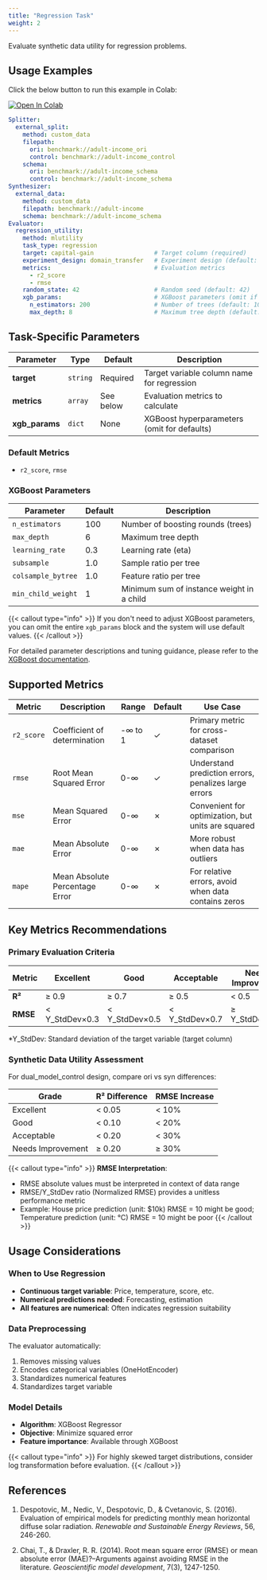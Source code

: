 ```yaml
---
title: "Regression Task"
weight: 2
---
```


Evaluate synthetic data utility for regression problems.

## Usage Examples

Click the below button to run this example in Colab:

[![Open In Colab](https://colab.research.google.com/assets/colab-badge.svg)](https://colab.research.google.com/github/nics-tw/petsard/blob/main/demo/petsard-yaml/evaluator-yaml/utility-regression.ipynb)

```yaml
Splitter:
  external_split:
    method: custom_data
    filepath:
      ori: benchmark://adult-income_ori
      control: benchmark://adult-income_control
    schema:
      ori: benchmark://adult-income_schema
      control: benchmark://adult-income_schema
Synthesizer:
  external_data:
    method: custom_data
    filepath: benchmark://adult-income
    schema: benchmark://adult-income_schema
Evaluator:
  regression_utility:
    method: mlutility
    task_type: regression
    target: capital-gain                 # Target column (required)
    experiment_design: domain_transfer   # Experiment design (default: domain_transfer)
    metrics:                             # Evaluation metrics
      - r2_score
      - rmse
    random_state: 42                     # Random seed (default: 42)
    xgb_params:                          # XGBoost parameters (omit if not needed)
      n_estimators: 200                  # Number of trees (default: 100)
      max_depth: 8                       # Maximum tree depth (default: 6)
```

## Task-Specific Parameters

| Parameter | Type | Default | Description |
|-----------|------|---------|-------------|
| **target** | `string` | Required | Target variable column name for regression |
| **metrics** | `array` | See below | Evaluation metrics to calculate |
| **xgb_params** | `dict` | None | XGBoost hyperparameters (omit for defaults) |

### Default Metrics
- `r2_score`, `rmse`

### XGBoost Parameters

| Parameter | Default | Description |
|-----------|---------|-------------|
| `n_estimators` | 100 | Number of boosting rounds (trees) |
| `max_depth` | 6 | Maximum tree depth |
| `learning_rate` | 0.3 | Learning rate (eta) |
| `subsample` | 1.0 | Sample ratio per tree |
| `colsample_bytree` | 1.0 | Feature ratio per tree |
| `min_child_weight` | 1 | Minimum sum of instance weight in a child |

{{< callout type="info" >}}
If you don't need to adjust XGBoost parameters, you can omit the entire `xgb_params` block and the system will use default values.
{{< /callout >}}

For detailed parameter descriptions and tuning guidance, please refer to the [XGBoost documentation](https://xgboost.readthedocs.io/en/stable/parameter.html).

## Supported Metrics

| Metric | Description | Range | Default | Use Case |
|--------|-------------|-------|---------|----------|
| `r2_score` | Coefficient of determination | -∞ to 1 | ✓ | Primary metric for cross-dataset comparison |
| `rmse` | Root Mean Squared Error | 0-∞ | ✓ | Understand prediction errors, penalizes large errors |
| `mse` | Mean Squared Error | 0-∞ | ✗ | Convenient for optimization, but units are squared |
| `mae` | Mean Absolute Error | 0-∞ | ✗ | More robust when data has outliers |
| `mape` | Mean Absolute Percentage Error | 0-∞ | ✗ | For relative errors, avoid when data contains zeros |

## Key Metrics Recommendations

### Primary Evaluation Criteria

| Metric | Excellent | Good | Acceptable | Needs Improvement |
|--------|-----------|------|------------|-------------------|
| **R²** | ≥ 0.9 | ≥ 0.7 | ≥ 0.5 | < 0.5 |
| **RMSE** | < Y_StdDev×0.3 | < Y_StdDev×0.5 | < Y_StdDev×0.7 | ≥ Y_StdDev×0.7 |

*Y_StdDev: Standard deviation of the target variable (target column)

### Synthetic Data Utility Assessment

For dual_model_control design, compare ori vs syn differences:

| Grade | R² Difference | RMSE Increase |
|-------|---------------|---------------|
| Excellent | < 0.05 | < 10% |
| Good | < 0.10 | < 20% |
| Acceptable | < 0.20 | < 30% |
| Needs Improvement | ≥ 0.20 | ≥ 30% |

{{< callout type="info" >}}
**RMSE Interpretation**:
- RMSE absolute values must be interpreted in context of data range
- RMSE/Y_StdDev ratio (Normalized RMSE) provides a unitless performance metric
- Example: House price prediction (unit: $10k) RMSE = 10 might be good; Temperature prediction (unit: °C) RMSE = 10 might be poor
{{< /callout >}}

## Usage Considerations

### When to Use Regression

- **Continuous target variable**: Price, temperature, score, etc.
- **Numerical predictions needed**: Forecasting, estimation
- **All features are numerical**: Often indicates regression suitability

### Data Preprocessing

The evaluator automatically:
1. Removes missing values
2. Encodes categorical variables (OneHotEncoder)
3. Standardizes numerical features
4. Standardizes target variable

### Model Details

- **Algorithm**: XGBoost Regressor
- **Objective**: Minimize squared error
- **Feature importance**: Available through XGBoost

{{< callout type="info" >}}
For highly skewed target distributions, consider log transformation before evaluation.
{{< /callout >}}

## References

1. Despotovic, M., Nedic, V., Despotovic, D., & Cvetanovic, S. (2016). Evaluation of empirical models for predicting monthly mean horizontal diffuse solar radiation. *Renewable and Sustainable Energy Reviews*, 56, 246-260.

2. Chai, T., & Draxler, R. R. (2014). Root mean square error (RMSE) or mean absolute error (MAE)?–Arguments against avoiding RMSE in the literature. *Geoscientific model development*, 7(3), 1247-1250.